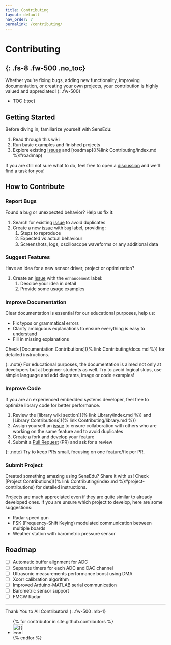 ```yaml
---
title: Contributing
layout: default
nav_order: 7
permalink: /contributing/
---
```


# Contributing
{: .fs-8 .fw-500 .no_toc}
---

Whether you're fixing bugs, adding new functionality, improving documentation, or creating your own projects, your contribution is highly valued and appreciated!
{: .fw-500}

- TOC
{:toc}

## Getting Started
Before diving in, familiarize yourself with SensEdu:
1.  Read through this wiki
2.  Run basic examples and finished projects
3.  Explore existing [issues] and [roadmap]({%link Contributing/index.md %}#roadmap)

If you are still not sure what to do, feel free to open a [discussion](https://github.com/ShiegeChan/SensEdu/discussions) and we'll find a task for you!

## How to Contribute

### Report Bugs
Found a bug or unexpected behavior?  Help us fix it:
1. Search for existing [issue] to avoid duplicates
2. Create a new [issue] with `bug` label, providing:
   1. Steps to reproduce
   2. Expected vs actual behaviour
   3. Screenshots, logs, oscilloscope waveforms or any additional data

### Suggest Features
Have an idea for a new sensor driver, project or optimization? 

1. Create an [issue] with the `enhancement` label:
   1. Descibe your idea in detail
   2. Provide some usage examples

### Improve Documentation
Clear documentation is essential for our educational purposes, help us:
* Fix typos or grammatical errors
* Clarify ambiguous explanations to ensure everything is easy to understand
* Fill in missing explanations

Check [Documentation Contributions]({% link Contributing/docs.md %}) for detailed instructions.

{: .note}
For educational purposes, the documentation is aimed not only at developers but at beginner students as well. Try to avoid logical skips, use simple language and add diagrams, image or code examples!

### Improve Code

If you are an experienced embedded systems developer, feel free to optimize library code for better performance.

1. Review the [library wiki section]({% link Library/index.md %}) and [Library Contributions]({% link Contributing/library.md %})
2. Assign yourself an [issue] to ensure collaboration with others who are working on the same feature and to avoid duplicates
3. Create a fork and develop your feature
4. Submit a [Pull Request] (PR) and ask for a review

{: .note}
Try to keep PRs small, focusing on one feature/fix per PR.

### Submit Project
Created something amazing using SensEdu? Share it with us! Check [Project Contributions]({% link Contributing/index.md %}#project-contributions) for detailed instructions.

Projects are much appreciated even if they are quite similar to already developed ones. If you are unsure which project to develop, here are some suggestions:
* Radar speed gun
* FSK (Frequency-Shift Keying) modulated communication between multiple boards
* Weather station with barometric pressure sensor


## Roadmap

- [ ] Automatic buffer alignment for ADC
- [ ] Separate timers for each ADC and DAC channel
- [ ] Ultrasonic measurements performance boost using DMA
- [ ] Xcorr calibration algorithm
- [ ] Improved Arduino-MATLAB serial communication
- [ ] Barometric sensor support
- [ ] FMCW Radar

---

Thank You to All Contributors!
{: .fw-500 .mb-1}

<ul class="list-style-none">
{% for contributor in site.github.contributors %}
  <li class="d-inline-block mr-1">
     <a href="{{ contributor.html_url }}"><img src="{{ contributor.avatar_url }}" width="32" height="32" alt="{{ contributor.login }}"></a>
  </li>
{% endfor %}
</ul>

[issue]: https://github.com/ShiegeChan/SensEdu/issues
[issues]: https://github.com/ShiegeChan/SensEdu/issues
[discussion]: https://github.com/ShiegeChan/SensEdu/discussions
[Pull Request]: https://docs.github.com/en/pull-requests/collaborating-with-pull-requests/proposing-changes-to-your-work-with-pull-requests/creating-a-pull-request

